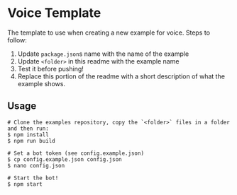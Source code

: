 # Voice Template

The template to use when creating a new example for voice. Steps to follow:

1. Update `package.json`s name with the name of the example
2. Update `<folder>` in this readme with the example name
3. Test it before pushing!
4. Replace this portion of the readme with a short description of what the example shows.

## Usage

```sh-session
# Clone the examples repository, copy the `<folder>` files in a folder and then run:
$ npm install
$ npm run build

# Set a bot token (see config.example.json)
$ cp config.example.json config.json
$ nano config.json

# Start the bot!
$ npm start
```

